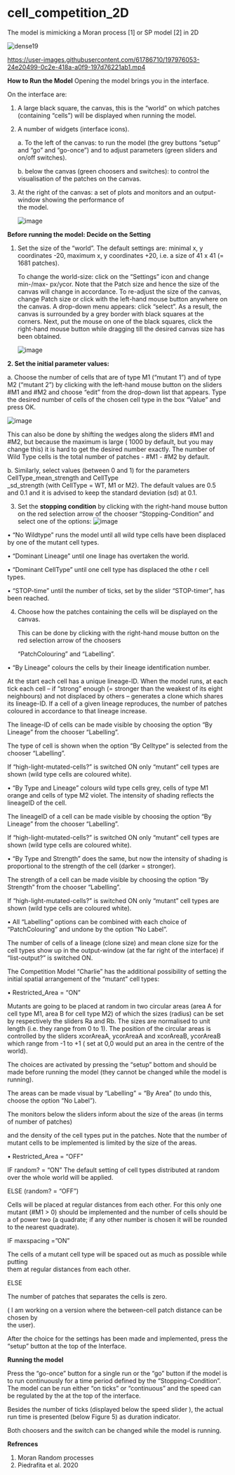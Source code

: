 # cell_competition_2D
The model is mimicking a Moran process [1] or SP model [2] in 2D

![dense19](https://user-images.githubusercontent.com/61786710/197974874-4587394c-be42-4c61-b6ee-6af143b13e1e.png)

https://user-images.githubusercontent.com/61786710/197976053-24e20499-0c2e-418a-a0f9-197d76221ab1.mp4


**How to Run the Model**
Opening the model brings you in the interface.

On the interface are:

1. A large black square, the canvas, this is the “world” on which patches (containing “cells”) will be displayed when running the model.

3. A number of widgets (interface icons).
    
    a. To the left of the canvas: to run the model (the grey buttons “setup” and “go” and “go-once”) and to adjust parameters (green sliders and on/off switches).
    
    b. below the canvas (green choosers and switches): to control the visualisation of the patches on the canvas.
    
3. At the right of the canvas: a set of plots and monitors and an output-window showing the performance of  
    the model.
    
    ![image](https://user-images.githubusercontent.com/61786710/198335981-ee5fec5f-ed68-47cf-a5d9-005015deeefc.png)



**Before running the model: Decide on the Setting**
1. Set the size of the “world”.
     The default settings are: minimal x, y coordinates -20, maximum x, y coordinates +20, i.e. a size of 41 x 41  (= 1681 patches). 
     
     To change the world-size: click on the “Settings” icon and change min-/max- px/ycor. Note that the Patch size and hence the size of the canvas will change in accordance. To re-adjust the size of the canvas, change Patch size or click with the left-hand mouse button anywhere on the canvas. A drop-down menu appears: click “select”. As a result, the canvas is surrounded by a grey border with black squares at the corners. Next, put the mouse on one of the black squares, click the right-hand mouse button while dragging till the desired canvas size has been obtained.
     
     ![image](https://user-images.githubusercontent.com/61786710/198336113-a022742b-cd90-43a6-954e-a64b69b3af51.png)
 
**2. Set the initial parameter values:**

a. Choose the number of cells that are of type M1 (“mutant 1”) and of type M2 (“mutant 2”) by clicking with the left-hand mouse button on the sliders #M1 and #M2 and choose “edit” from the drop-down list that appears. Type the desired number of cells of the chosen cell type in the box “Value” and press OK.

![image](https://user-images.githubusercontent.com/61786710/198336897-60aef4bd-94bd-45da-a70d-d14e2c457063.png)

This can also be done by shifting the wedges along the sliders #M1 and #M2, but because the maximum is large ( 1000 by default, but you may change this) it is hard to get the desired number exactly. The number of Wild Type cells is the total number of patches - #M1 - #M2 by default.
      
b. Similarly, select values (between 0 and 1) for the parameters CellType_mean_strength and CellType  
         _sd_strength (with CellType = WT, M1 or M2).  The default values are 0.5 and 0.1 and it is advised to keep the standard deviation (sd) at 0.1.
         

3. Set the **stopping condition** by clicking with the right-hand mouse button on the red selection arrow of 
    the chooser “Stopping-Condition” and select one of the options:
    ![image](https://user-images.githubusercontent.com/61786710/198337410-55f9c2d3-195a-43ac-a881-0111fc421591.png)
                                  
•	“No Wildtype” runs the model until all wild type cells have been displaced by one of the mutant cell types.

•	“Dominant Lineage” until one linage has overtaken the world.

•	“Dominant CellType” until one cell type has displaced the othe r cell types.

•	“STOP-time” until the number of ticks, set by the slider “STOP-timer”, has been reached.

4. Choose how the patches containing the cells will be displayed on the canvas.
    
    This can be done by clicking with the right-hand mouse button on the red selection arrow of the choosers
    
    “PatchColouring” and “Labelling”.
    
•	“By Lineage” colours the cells by their lineage identification number. 

At the start each cell has a unique lineage-ID. When the model runs, at each tick each cell – if “strong” enough (= stronger than the weakest of  its eight neighbours) and not displaced by others – generates a clone which shares its lineage-ID. If a cell of a given lineage reproduces, the number of patches coloured in accordance to that lineage increase. 

   The lineage-ID of cells can be made visible by choosing the option “By Lineage” from the chooser “Labelling”.

   The type of cell is shown when the option “By Celltype” is selected from the chooser “Labelling”.

   If “high-light-mutated-cells?” is switched ON only “mutant” cell types are shown (wild type cells are coloured white).

•	“By Type and Lineage” colours wild type cells grey, cells of type M1 orange and cells of type M2 violet. The intensity of shading reflects the lineageID of the cell.

   The lineageID of a cell can be made visible by choosing the option “By Lineage” from the chooser “Labelling”. 

   If “high-light-mutated-cells?” is switched ON only “mutant” cell types are shown (wild type cells are coloured white).


•	“By Type and Strength” does the same, but now the intensity of shading is proportional to the strength of the cell (darker = stronger).

   The strength of a cell can be made visible by choosing the option “By Strength” from the chooser “Labelling”. 

   If “high-light-mutated-cells?” is switched ON only “mutant” cell types are shown (wild type cells are coloured white).

•	All “Labelling” options can be combined with each choice of “PatchColouring” and undone by the option “No Label”. 


The number of cells of a lineage (clone size) and mean clone size for the cell types show up in the output-window (at the far right of the interface) if  “list-output?” is switched ON.


The Competition Model “Charlie” has the additional possibility of setting the initial spatial arrangement of the “mutant” cell types:

•	Restricted_Area = “ON”

Mutants are going to be placed at random in two circular areas (area A for cell type M1, area B for cell type M2) of which the sizes (radius) can be set by respectively the sliders Ra and Rb. The sizes are normalised to unit length (i.e. they range from 0 to 1). The position of the circular areas is controlled by the sliders xcorAreaA, ycorAreaA and xcorAreaB, ycorAreaB which range from -1 to +1 ( set at 0,0 would put an area in the centre of the world).

The choices are activated by pressing the “setup” bottom and should be made before running the model (they cannot be changed while the model is running).

The areas can be made visual by “Labelling” =  “By Area” (to undo this, choose the option “No Label”).

The monitors below the sliders inform about the size of the areas (in terms of number of patches)

and the density of the cell types put in the patches. Note that the number of mutant cells to be implemented is limited by the size of the areas.

•	Restricted_Area = “OFF” 

IF random? = “ON”
              The default setting of cell types distributed at random over the whole world will be applied.
              
ELSE (random? = “OFF”)

Cells will be placed at regular distances from each other. For this only one mutant (#M1 > 0) should be implemented and the number of cells should be a of power two (a quadrate; if any other number is chosen it will be rounded to the nearest quadrate).

IF maxspacing =”ON”

 The cells of a mutant cell type will be spaced out as much as possible while putting   
 them at regular distances from each other.
 
ELSE

  The number of patches that separates the cells is zero. 
  
  ( I am working on a version where the between-cell patch distance can be chosen by     
     the user).

After the choice for the settings has been made and implemented, press the “setup” button at the top of the Interface.


**Running the model**

Press the “go-once” button for a single run or the “go” button if the model is to run continuously for a time period defined by the “Stopping-Condition”. The model can be run either “on ticks” or “continuous” and the speed can be regulated by  the at the top of the interface.

Besides the number of ticks (displayed below the speed slider ), the actual run time is presented (below Figure 5) as duration indicator. 

Both choosers and the switch can be changed while the model is running. 




**Refrences**

1. Moran Random processes
2. Piedrafita et al. 2020
